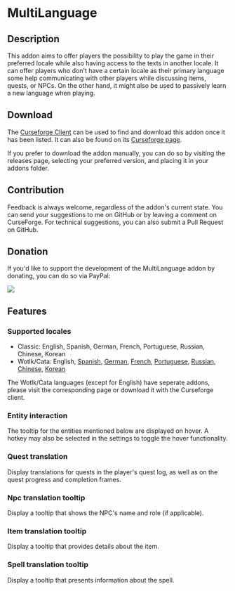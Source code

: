 # MultiLanguage

## Description
This addon aims to offer players the possibility to play the game in their preferred locale while also having access to the texts in another locale. It can offer players who don't have a certain locale as their primary language some help communicating with other players while discussing items, quests, or NPCs. On the other hand, it might also be used to passively learn a new language when playing.

## Download
The [Curseforge Client](https://curseforge.overwolf.com/) can be used to find and download this addon once it has been listed. It can also be found on its [Curseforge page](https://www.curseforge.com/wow/addons/multilanguage).

If you prefer to download the addon manually, you can do so by visiting the releases page, selecting your preferred version, and placing it in your addons folder.

## Contribution
Feedback is always welcome, regardless of the addon's current state. You can send your suggestions to me on GitHub or by leaving a comment on CurseForge. For technical suggestions, you can also submit a Pull Request on GitHub.

## Donation
If you'd like to support the development of the MultiLanguage addon by donating, you can do so via PayPal:

<a href="https://www.paypal.com/donate/?hosted_button_id=7DQWLKGFDJNBQ" rel="nofollow"><img src="https://www.paypalobjects.com/en_US/i/btn/btn_donate_LG.gif"/></a>

## Features

### Supported locales
- Classic: English, Spanish, German, French, Portuguese, Russian, Chinese, Korean
- Wotlk/Cata: English, [Spanish](https://www.curseforge.com/wow/addons/multilanguage-spanish-language-pack), [German](https://www.curseforge.com/wow/addons/multilanguage-german-language-pack), [French](https://www.curseforge.com/wow/addons/multilanguage-french-language-pack), [Portuguese](https://www.curseforge.com/wow/addons/multilanguage-portuguese-language-pack), [Russian](https://www.curseforge.com/wow/addons/multilanguage-russian-language-pack), [Chinese](https://www.curseforge.com/wow/addons/multilanguage-chinese-language-pack), [Korean](https://www.curseforge.com/wow/addons/multilanguage-korean-language-pack)

The Wotlk/Cata languages (except for English) have seperate addons, please visit the corresponding page or download it with the Curseforge client.

### Entity interaction
The tooltip for the entities mentioned below are displayed on hover. A hotkey may also be selected in the settings to toggle the hover functionality.

### Quest translation
Display translations for quests in the player's quest log, as well as on the quest progress and completion frames.

### Npc translation tooltip
Display a tooltip that shows the NPC's name and role (if applicable).

### Item translation tooltip
Display a tooltip that provides details about the item.

### Spell translation tooltip
Display a tooltip that presents information about the spell.
